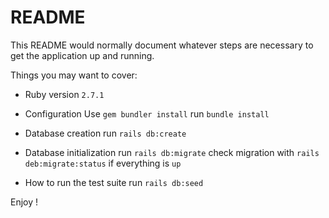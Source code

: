 # README

This README would normally document whatever steps are necessary to get the
application up and running.

Things you may want to cover:

* Ruby version
`2.7.1`

* Configuration
Use `gem bundler install`
run `bundle install`


* Database creation
run `rails db:create`

* Database initialization
run `rails db:migrate`
check migration with `rails deb:migrate:status`
if everything is `up`

* How to run the test suite
run `rails db:seed`

Enjoy !

